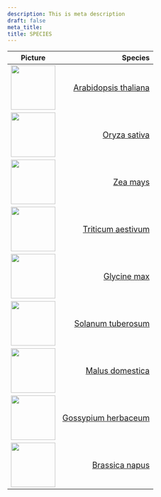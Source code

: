 ```yaml
---
description: This is meta description
draft: false
meta_title: 
title: SPECIES
---
```

| Picture | Species |
|-------------|-------------:|
| [<img src="Arabidopsis_thaliana.png" width="100mm" height="100mm"/>](链接到物种1详细页面的Markdown文件) | <a href="链接到物种1详细页面的Markdown文件" style="font-size: 18px;vertical-align: middle;">Arabidopsis thaliana</a> 
| [<img src="Oryza_sativa.93-11.png" width="100mm" height="100mm"/>](链接到物种2详细页面的Markdown文件) | <a href="链接到物种2详细页面的Markdown文件" style="font-size: 18px; vertical-align: middle;">Oryza sativa</a> |
| [<img src="Zea_mays.Mo17.png" width="100mm" height="100mm"/>](链接到物种3详细页面的Markdown文件) | <a href="链接到物种3详细页面的Markdown文件" style="font-size: 18px; vertical-align: middle;">Zea mays</a> |
| [<img src="Triticum_aestivum.png" width="100mm" height="100mm"/>](链接到物种4详细页面的Markdown文件) | <a href="链接到物种4详细页面的Markdown文件" style="font-size: 18px; vertical-align: middle;">Triticum aestivum</a> |
| [<img src="Glycine_max.Zhonghuang_13.png" width="100mm" height="100mm"/>](链接到物种5详细页面的Markdown文件) | <a href="链接到物种5详细页面的Markdown文件" style="font-size: 18px; vertical-align: middle;">Glycine max</a> |
| [<img src="Solanum_lycopersicum.png" width="100mm" height="100mm"/>](链接到物种6详细页面的Markdown文件) | <a href="链接到物种6详细页面的Markdown文件" style="font-size: 18px; vertical-align: middle;">Solanum tuberosum</a> |
| [<img src="Malus_x_domestica.png" width="100mm" height="100mm"/>](链接到物种7详细页面的Markdown文件) | <a href="链接到物种7详细页面的Markdown文件" style="font-size: 18px; vertical-align: middle;">Malus domestica</a> |
| [<img src="Gossypium_herbaceum.png" width="100mm" height="100mm"/>](链接到物种8详细页面的Markdown文件) | <a href="链接到物种8详细页面的Markdown文件" style="font-size: 18px; vertical-align: middle;">Gossypium herbaceum</a> |
| [<img src="Brassica_napus.png" width="100mm" height="100mm"/>](链接到物种9详细页面的Markdown文件) | <a href="链接到物种9详细页面的Markdown文件" style="font-size: 18px; vertical-align: middle;">Brassica napus</a> |
